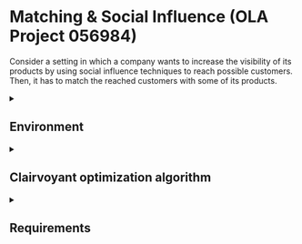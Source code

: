 # Matching & Social Influence (OLA Project 056984)
Consider a setting in which a company wants to increase the visibility of its products by using social influence techniques to reach possible customers. Then, it has to match the reached customers with some of its products.


<details>
  <summary><h2>Environment</h2></summary>
  <br>
  We assume that a round corresponds to one day. The network of customers is organized in a graph defined by:
<ul>
<li>a set of 30 customers;</li>
<li>a set of edges connecting the customers. These edges describe the influence among the customers; we assume that only ~10% (50) of the possible edges are present;</li>
<li>each edge has a possibly different activation probability;</li>
<li>for each user, two binary features can be observed by the company,  call them F1 and F2; </li>
<li>customers can be of three different classes according to these features, call them C1, C2, C3;</li> 
<li>these three classes differ in terms of the reward of matching the customer with the items;</li>
<li>at each round, the company can choose three seeds to activate in the social network.</li>
</ul>
<br>
Moreover, the company has three classes of products D1, D2, and D3, and:
<ul>
<li>for every product of type Dj and class of customer Ci, specify a reward distribution F(Dj, Ci) of matching the product “j” with the customer “i”;</li>
<li>each reward distribution is a Gaussian distribution;</li>
<li>
for every product of type Dj, specify the number of units of this product; each type of product has 3 units;</li>
<li>
each unit of product can be matched only with one customer, and each customer can be matched with a single product.</li>
</ul>

The time horizon to use in the experiments is 365 rounds long. At each round, after the set of seeds is selected, the information cascade and matching is repeated sufficiently many times.

 </details>



<details>
  <summary><h2>Clairvoyant optimization algorithm</h2></summary>
  Consider the case in which the company can directly observe the type of each customer Ci. The objective function to maximize is defined as the sum of the expected reward of the couples of matched customers to products. In particular, for each influenced customer of type Ci matched with a product of type Di the reward is the expected value of the distribution F(Dj, Ci).

The optimization algorithm that we suggest is divided into two steps:
<ol>
<li>Find the node that, when it is a seed, gives the highest marginal increase in the number of total activated nodes. Then, fix it as a seed and find the one among the remaining ones that, when added, gives the highest increase. Repeat the same procedure also for the last node. This is called the <b>greedy algorithm</b>. When looking for the nodes that give the highest increase in the number of total activated nodes, simulate the social influence process by using a <b>Monte Carlo technique</b> with a sufficiently large number of runs.</li>
<li>
When the optimal set of seeds is fixed, compute the value of the optimum by simulating multiple runs of the social influence process and, for each set of activated nodes, <b>compute the value of the optimal matching</b>. The value of the optimum is computed as an expectation over these runs. If there are more activated users than products, define an opportune number of dummy items such that the total number of items equals the number of users. There is no reward when a user of any class is matched with a dummy item. The case in which there are more items than users can be handled in a similar way.
</li>
</ol>
</details>


<details>
  <summary><h2>Requirements</h2></summary>
    <ul>
      <li><details>
        <summary><h3>Step 0: Motivations and environment design</h3></summary>
        Imagine and motivate a realistic application fitting with the scenario above. Describe all the parameters needed to build the simulator.
        </details></li>
      <li>
      <details>
        <summary> <h3>Step 1: Learning for social influence</h3>
        </summary>
        Assume that all the properties of the graph are known except for the edge activation probabilities. Apply the greedy algorithm to the problem of maximizing the expected number of activated customers, where each edge activation probability is replaced with its upper confidence bound (in a <b>UCB1-like fashion</b>). Furthermore, apply the <p>greedy algorithm</p> to the same problem when estimating edge activation probabilities with Beta distributions and sampling is used (in a <p>TS-like fashion</p>). Report the plots with the average (over a sufficiently large number of runs) value and standard deviation of the cumulative regret, cumulative reward, instantaneous regret, and instantaneous reward.
        </details>
      </li>
      <li>
      <details>
        <summary>
        <h3>Step 2: Learning for matching</h3> 
        </summary>
        Consider the case in which the company can observe the type of each customer Ci. Moreover, assume that the set of seeds is fixed to the optimal solution found when the activation probabilities are known. On the other hand, suppose that the reward distributions F(Dj, Ci) for the matching are unknown. Apply an <b>upper confidence bound matching algorithm</b>in which the value of a matching is substituted with its upper confidence bound. Do the same using a <b>TS-like algorithm</b>. Report the plots with the average (over a sufficiently large number of runs) value and standard deviation of the cumulative regret, cumulative reward, instantaneous regret, and instantaneous reward.
        </details>
      </li>
      <li>
      <details>
        <summary>
          <h3>Step 3: Learning for joint social influence and matching</h3>
        </summary>
        Consider the case in which the company can observe the type of each customer Ci.  Moreover, assume that both the edge activation probabilities and reward distributions F(Dj, Ci) are unknown. Apply jointly the <b>greedy algorithm</b> (for influence maximization) and the matching algorithm using upper confidence bound in place of the edge activation probabilities and the expected reward of each match.  Apply jointly the greedy algorithm (for influence maximization) and the <b>matching algorithm using the TS algorithm</b> to estimate the edge activation probabilities and the expected reward of each match. Report the plots of the average value and standard deviation of the cumulative regret, cumulative reward, instantaneous regret, and instantaneous reward.
        </details>
      </li>
      <li>
      <details>
        <summary>
        <h3>Step 4: Contexts and their generation</h3>
        </summary>
        Consider the case in which the company cannot observe the type of each customer Ci, but only the features F1 and F2. Moreover, no information about the edge activation probabilities and the reward distributions F(Dj, Ci) is known beforehand. The <b>structure of the contexts is not known beforehand and needs to be learned from data</b>. Important remark: the learner does not know how many contexts there are, while it can only observe the features and data associated with the features. <b>Apply the UCB and TS algorithms (as in Step 3) paired with a context generation algorithm</b>, reporting the plots with the average (over a sufficiently large number of runs) value and standard deviation of the cumulative regret, cumulative reward, instantaneous regret, and instantaneous reward. Apply the context generation algorithms every two weeks of the simulation. Compare the performance of the designed algorithm with the one in Step 3 (that can observe the context).
        </details>
        <details>
        <summary>
          <h3>Step 5: Dealing with non-stationary environments with two abrupt changes</h3>
        </summary>
                        Assume that all the properties of the graph are known except for the edge activation probabilities. Assume that the edge activation probabilities are non-stationary, being <b>subject to seasonal phases (3 different phases spread over 365 days).</b> Provide motivation for the phases. Apply the <b>greedy algorithm</b> to the problem of maximizing the expected number of activated customers, where each edge activation probability is replaced with its <b>upper confidence bound (in a UCB1-like fashion)</b>. Moreover, apply two non-stationary flavors of the algorithm. The <b>first one is passive and exploits a sliding window</b>, while the second one is active and exploits a <b>change detection test</b>. Provide a sensitivity analysis of the algorithms, evaluating different values of the length of the sliding window in the first case and different values for the parameters of the change detection test in the second case. Report the plots of the average value and standard deviation of the cumulative regret, cumulative reward, instantaneous regret, and instantaneous reward.
        </details>
      </li>
      <li>
      <details>
        <summary>
          <h3>Step 6: Dealing with non-stationary environments with many abrupt changes</h3>
        </summary>
        Develop the EXP3 algorithm, which is devoted to dealing with adversarial settings. This algorithm is also used to deal with non-stationary settings when no information about the specific form of non-stationarity is known beforehand. Consider a simplified version of Step 5  in which the company chooses a single seed to activate in the social network at each round. First, apply the EXP3 algorithm and the algorithms designed in Step 5 to this simplified version of the setting. The expected result is that EXP3 performs much worse than the two non-stationary versions of UCB1. Subsequently, consider a different non-stationary setting with a higher non-stationarity degree. Such a degree can be modeled by having a large number of phases that frequently change. In particular, consider 5 phases, each one associated with a different optimal price, and these phases cyclically change with a high frequency. In this new setting, apply EXP3, UCB1, and the two non-stationary flavors of UBC1. The expected result is that EXP3 outperforms the non-stationary flavors of UCB1.
        </details>
      </li>
    </ul>
    </details>
</details>




